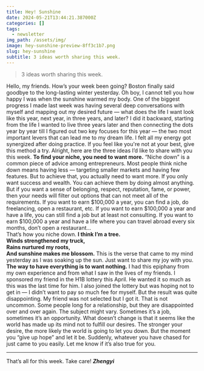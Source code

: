 ```yaml
---
title: Hey! Sunshine
date: 2024-05-21T13:44:21.387000Z
categories: []
tags:
  - newsletter
img_path: /assets/img/
image: hey-sunshine-preview-8ff3c1b7.png
slug: hey-sunshine
subtitle: 3 ideas worth sharing this week.
---
```


> 3 ideas worth sharing this week.

Hello, my friends. How’s your week been going?
Boston finally said goodbye to the long-lasting winter yesterday. Oh boy, I cannot tell you how happy I was when the sunshine warmed my body.
One of the biggest progress I made last week was having several deep conversations with myself and mapping out my desired future — what does the life I want look like this year, next year, in three years, and later? I did it backward, starting from the life I wanted to live three years later and then connecting the dots year by year till I figured out two key focuses for this year — the two most important levers that can lead me to my dream life. I felt all my energy got synergized after doing practice. If you feel like you're not at your best, give this method a try.
Alright, here are the three ideas I’d like to share with you this week.
**To find your niche, you need to want more.**
“Niche down” is a common piece of advice among entrepreneurs. 
Most people think niche down means having less — targeting smaller markets and having few features.
But to achieve that, you actually need to want more. 
If you only want success and wealth. You can achieve them by doing almost anything. But if you want a sense of belonging, respect, reputation, fame, or power, then your needs will filter out options that can not meet all of the requirements.
If you want to earn $100,000 a year, you can find a job, do freelancing, open a restaurant, etc.
If you want to earn $100,000 a year and have a life, you can still find a job but at least not consulting.
If you want to earn $100,000 a year and have a life where you can travel abroad every six months, don’t open a restaurant…  
That’s how you niche down. 
**I think I’m a tree.  
Winds strengthened my truck,  
Rains nurtured my roots,   
And sunshine makes me blossom.**
This is the verse that came to my mind yesterday as I was soaking up the sun.
Just want to share my joy with you.
**The way to have everything is to want nothing.**
I had this epiphany from my own experience and from what I saw in the lives of my friends.
I sponsored my friend in the H1B lottery this April. He wanted it so much as this was the last time for him. I also joined the lottery but was hoping not to get in — I didn’t want to pay so much fee for myself. But the result was quite disappointing. My friend was not selected but I got it.
That is not uncommon. Some people long for a relationship, but they are disappointed over and over again. The subject might vary. Sometimes it’s a job, sometimes it’s an opportunity. What doesn’t change is that it seems like the world has made up its mind not to fulfill our desires. The stronger your desire, the more likely the world is going to let you down. But the moment you “give up hope” and let it be. Suddenly, whatever you have chased for just came to you easily. 
Let me know if it’s also true for you.
* * *
That’s all for this week. Take care!
_**Zhengyi**_

